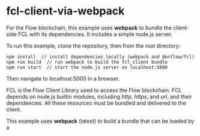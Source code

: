 # fcl-client-via-webpack
For the Flow blockchain, this example uses **webpack** to bundle the client-side FCL with its dependencies.  It includes a simple node.js server.

To run this example, clone the repository, then from the root directory:
```
npm install  // install dependencies locally (webpack and @onflow/fcl)
npm run build  // run webpack to build the fcl_client bundle
npm run start  // start the node.js server on localhost:5000
```
Then navigate to localhost:5000 in a browser.

FCL is the Flow Client Library used to access the Flow blockchain.  FCL depends on node.js builtin modules, including *http*, *https*, and *url*, and their dependencies.  All these resources must be bundled and delivered to the client.

This example uses **webpack** (latest) to build a bundle that can be loaded by a <script> tag in a simple HTML page (index.html).

The script included in the bundle accesses the Flow test-net and executes a one-line *cadence* script.
  
Other Resources:
  
  - svelte:  https://github.com/bluesign/fcl-svelte-rollup
  - vue/nuxt:  https://codesandbox.io/s/menta-8ug6l?file=/plugins/fcl.client.js
  - react/cra: https://github.com/onflow/kitty-items
  
